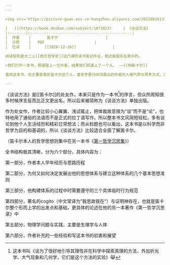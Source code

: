 ```yaml
---
---

<img src='https://picture-guan.oss-cn-hangzhou.aliyuncs.com/20220816133727.png' style='float:right ; width:160px;height:80 px'/>

|   [](https://book.douban.com/subject/1071023)     | 《谈谈方法》                                   |
|:-------|:---------------------------------------------|
|  作者    |       笛卡尔                     |
|  介质    |   PDF                      |
|  已读    |      [[2020-12-16]]                |

阅读契机是大二上[[西方哲学史]]这门课的读书笔记作业，我还是挺乐在其中的。

>我们打开一本书，期望碰上一位作者，结果我们却遇上了一个人。 ——[[帕斯卡尔]]

喜欢这本书，也主要是喜欢笛卡尔这个人，喜欢字里行间流露出的作者的人格气质与思考方式，总而言之，有什么比听一个聪明又谦卑耐心的人谈话更舒适的事呢？

---
```


《谈谈方法》是[[笛卡尔]]的处女作，本来只是作为一本书[^1]的序言，但众所周知很多时候序言反而比正文更出名，所以后来被简称为《谈谈方法》单独出版。

[^1]: 这本书叫《谈为了很好地引导其理性并在科学中探索真理的方法，外加折光学、大气现象和几何学，它们是这个方法的实验》😹

作为处女作，作者比较小心翼翼、浅试辄止，把体裁故意限为“谈”而不是“论”，也特地用了通俗的法语而不是正式的拉丁语写作。所以整本书文风简短轻松，多有谈论到他个人生活经历和精彩日常想法；而从标题也可以看出，这本书是以科学而非哲学为目的和基调的，所以《谈谈方法》比较适合全面了解笛卡尔。

（笛卡尔本人的哲学思想则集中在另一本书《[第一哲学沉思集](https://www.douban.com/link2/?url=https%3A%2F%2Fbook.douban.com%2Fsubject%2F1076280%2F&query=%E7%AC%9B%E5%8D%A1%E5%B0%94&cat_id=1001&type=search&pos=1)》）

全书结构极其清晰，分为六个部分，具体内容为：

第一部分，作者本人早年经历与思路历程

第二部分，为何又如何决定发展出他的思想体系与建立这种体系的几个基本思想准则

第三部分，他构建体系的过程中时需要遵守的三个具体临时行为规范

第四部分，著名的cogito（中文常译为”我思故我在“）与证明神存在，也就是笛卡尔整个形而上学的出发点和基础，更具体的论述在他的另一本著作《第一哲学沉思录》中

第五部分，物理学问题与实践，主要是生理学与人体

第六部分，作者补充的一些经验和写这本书的初衷和展望


